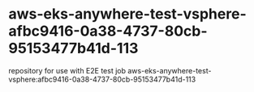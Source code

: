 # aws-eks-anywhere-test-vsphere-afbc9416-0a38-4737-80cb-95153477b41d-113
repository for use with E2E test job aws-eks-anywhere-test-vsphere:afbc9416-0a38-4737-80cb-95153477b41d-113
